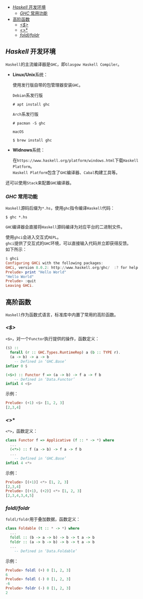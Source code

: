 <!-- TOC -->

- [*Haskell* 开发环境](#haskell-开发环境)
	- [*GHC* 常用功能](#ghc-常用功能)
- [高阶函数](#高阶函数)
	- [*<$>*](#)
	- [*<*>*](#)
	- [*foldl/foldr*](#foldlfoldr)

<!-- /TOC -->



## *Haskell* 开发环境
`Haskell`的主流编译器是`GHC`，即`Glasgow Haskell Compiler`。

- **Linux/Unix**系统：

	使用发行版自带的包管理器安装`GHC`。

	`Debian`系发行版

	```
	# apt install ghc
	```

	`Arch`系发行版

	```
	# pacman -S ghc
	```

	`macOS`

	```
	$ brew install ghc
	```

- **Widnows**系统：

	在`https://www.haskell.org/platform/windows.html`下载`Haskell Platform`。  
	`Haskell Platform`包含了`GHC`编译器、`Cabal`构建工具等。

还可以使用`Stack`来配置`GHC`编译器。

### *GHC* 常用功能
`Haskell`源码后缀为`*.hs`，使用`ghc`指令编译`Haskell`代码：

```
$ ghc *.hs
```

`GHC`编译器会直接将`Haskell`源码编译为对应平台的二进制文件。

使用`ghci`会进入交互式`REPL`。  
`ghci`提供了交互式的`GHC`环境，可以直接输入代码并立即获得反馈。  
如下所示：

```hs
$ ghci
Configuring GHCi with the following packages:
GHCi, version 8.0.2: http://www.haskell.org/ghc/  :? for help
Prelude> print "Hello World"
"Hello World"
Prelude> :quit
Leaving GHCi.
```



## 高阶函数
`Haskell`作为函数式语言，标准库中内置了常用的高阶函数。

### *<$>*
`<$>`，对一个`Functor`执行提供的操作，函数定义：

```hs
($) ::
  forall (r :: GHC.Types.RuntimeRep) a (b :: TYPE r).
  (a -> b) -> a -> b
  	-- Defined in ‘GHC.Base’
infixr 0 $

(<$>) :: Functor f => (a -> b) -> f a -> f b
  	-- Defined in ‘Data.Functor’
infixl 4 <$>
```

示例：

```hs
Prelude> (+1) <$> [1, 2, 3]
[2,3,4]
```

### *<*>*
`<*>`，函数定义：

```hs
class Functor f => Applicative (f :: * -> *) where
  ...
  (<*>) :: f (a -> b) -> f a -> f b
  ...
  	-- Defined in ‘GHC.Base’
infixl 4 <*>
```

示例：

```hs
Prelude> [(+1)] <*> [1, 2, 3]
[2,3,4]
Prelude> [(+1), (+2)] <*> [1, 2, 3]
[2,3,4,3,4,5]
```

### *foldl/foldr*
`foldl/foldr`用于叠加数据，函数定义：

```hs
class Foldable (t :: * -> *) where
  ...
  foldl :: (b -> a -> b) -> b -> t a -> b
  foldr :: (a -> b -> b) -> b -> t a -> b
  ...
  	-- Defined in ‘Data.Foldable’
```

示例：

```hs
Prelude> foldl (+) 0 [1, 2, 3]
6
Prelude> foldl (-) 0 [1, 2, 3]
-6
Prelude> foldr (-) 0 [1, 2, 3]
2
```
